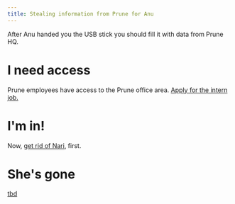 ```yaml
---
title: Stealing information from Prune for Anu
---
```


After Anu handed you the USB stick you should fill it with data from Prune HQ.

# I need access
Prune employees have access to the Prune office area. [Apply for the intern job.](/030-prune/050-apply.md)

# I'm in!
Now, [get rid of Nari](/140-nari/index.md), first.

# She's gone
[tbd](tbd)
